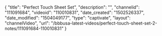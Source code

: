 {
    "title": "Perfect Touch Sheet Set",
    "description": "",
    "channelid": "111091684",
    "videoid": "110010831",
    "date_created": "1502526337",
    "date_modified": "1504049177",
    "type": "captivate",
    "layout": "channelVideo",
    "url": "\/bbbusa-latest-videos\/perfect-touch-sheet-set-2-notes\/111091684-110010831"
}